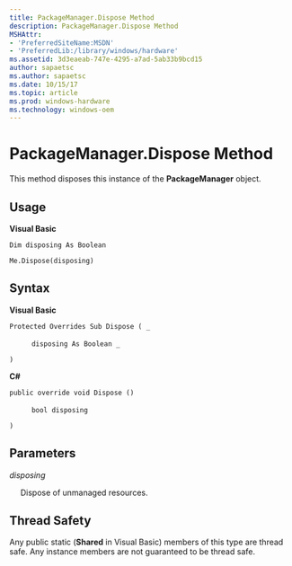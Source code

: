 ```yaml
---
title: PackageManager.Dispose Method
description: PackageManager.Dispose Method
MSHAttr:
- 'PreferredSiteName:MSDN'
- 'PreferredLib:/library/windows/hardware'
ms.assetid: 3d3eaeab-747e-4295-a7ad-5ab33b9bcd15
author: sapaetsc
ms.author: sapaetsc
ms.date: 10/15/17
ms.topic: article
ms.prod: windows-hardware
ms.technology: windows-oem
---
```


# PackageManager.Dispose Method


This method disposes this instance of the **PackageManager** object.

## <span id="Usage"></span><span id="usage"></span><span id="USAGE"></span>Usage


**Visual Basic**

`Dim disposing As Boolean`

`Me.Dispose(disposing)`

## <span id="Syntax"></span><span id="syntax"></span><span id="SYNTAX"></span>Syntax


**Visual Basic**

`Protected Overrides Sub Dispose ( _`

          `disposing As Boolean _`

`)`

**C#**

`public override void Dispose ()`

          `bool disposing`

`)`

## <span id="Parameters"></span><span id="parameters"></span><span id="PARAMETERS"></span>Parameters


*disposing*

     Dispose of unmanaged resources.

## <span id="Thread_Safety"></span><span id="thread_safety"></span><span id="THREAD_SAFETY"></span>Thread Safety


Any public static (**Shared** in Visual Basic) members of this type are thread safe. Any instance members are not guaranteed to be thread safe.

 

 






